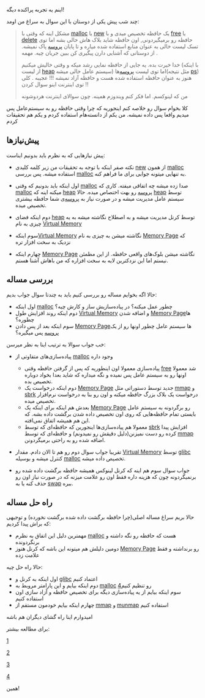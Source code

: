 اینم یه تجربه پراکنده دیگه!

چند شب پیش یکی از دوستان با این سوال به سراغ من اومد:


> مشکل اینه که وقتی با [malloc] یا [new] یک حافظه تخصیص میدی و با [free] یا [delete] حافظه رو برمیگیردونی, اون حافظه شاید بلاک هاش خالی بشه اما توی تسک لیست خالی به عنوان منابع استفاده شده میاره و تا پایان [پروسه] پاک نمیشه. از دوستانی که آشنایی دارن پیگیری کن ببین جریان چیه. مهمه .
>
> خدا خیرت بده. یه جایی از حافظه نمایی رشد میکه و وقتی خالیش میکنیم (با اینکه از لیست [heap] سیستم عامل خالی میشه) اما توی لیست [پروسه]‌ها(مثل نتیجه [ps]) هنوز به عنوان حافظه استفاده شده هست و حافظه آزاد نمیشه !!!‌ عجیبه . کلی توی اینترنت اینو سوال کردن !!
>
> من که لینوکسم. اما فکر کنم ویندوزم همینه. چون سوالای اینترنت هردوشونه

کلا بخوام سوال رو خلاصه کنم اینجوریه که چرا وقتی حافظه رو به سیستم‌عامل پس میدیم واقعا پس داده نمیشه. من یکم از دانسته‌هام استفاده کردم و یکم هم تحقیقات کردم

## پیش‌نیازها
پیش نیازهایی که به نظرم باید بدونیم ایناست:

* نکته صفر اینکه با توجه به تحقیقات من زیر کلمه کلیدی [new] از همون [malloc] استفاده میشه. پس بررسی [malloc] به تنهایی میتونه جوابی برای ما فراهم کنه.

* اول اینکه باید بدونیم که وقتی [malloc] صدا زده میشه چه اتفاقی میفته. کاری که [malloc] میکنه اینه که [heap]  [پروسه] رو بهت اختصاص میده. حالا [heap] توسط سیستم عامل مدیریت میشه و در صورت نیاز به [پروسه]‌ی شما حافظه بیشتری تخصیص میده.

* دوم اینکه فضای [heap] توسط کرنل مدیریت میشه و به اصطلاح نگاشته میشه به یه چیزی به نام [Virtual Memory]

* سوم اینکه[Virtual Memory] نگاشته میشن به چیزی به نام [Memory Page] که نزدیک به سخت افزار تره

* چهارم اینکه [Memory Page] نگاشته میشن بلوک‌های واقعی حافظه. از این مطمئن نیستم اما این نزدکترین لایه به سخت افزاره که من باهاش آشنا هستم.


## بررسی مساله

حالا اگه بخوایم مساله رو بررسی کنیم باید به چند‌تا سوال جواب بدیم:

* اول اینکه [malloc] چطور عمل میکنه؟ در پیاده‌سازیش ساز و کارش چیه؟
* دوم اینکه روند افزایش طول [Virtual Memory] و اضافه شدن [Memory Page]ها چطوره؟
* سوم اینکه بعد از پس دادن [Memory Page]ها سیستم عامل چطور اونها رو از یک [پروسه] پس میگیره؟

خب جواب سوالا به ترتیب اینا به نظر میرسن:

* پیاده‌سازی‌های متفاوتی از [malloc] وجود داره 
	- پیاده‌سازی معمولا اون اینطوریه که پس از گرفتن حافظه وقتی [free] شد معمولا اونها رو به سیستم عامل پس نمیده و نگه میداره که شاید بعدا بخواد دوباره تخصیص بده. 
	- دوم اینکه درخواست یک [Memory Page] جدید توسط دستوراتی مثل [mmap] و [sbrk] درخواست یک بلاک بزرگ حافظه میکنه و اون رو بنا به درخواست نرم‌افزار تخصیص میده. 
	- بعدش هم اینکه برای اینکه یک [Memory Page] رو برگردونه به سیستم عامل بایستی تمام حافظه‌هایی که روی اون تخصیص داده شدن برگشت داده بشه. که این هم همیشه اتفاق نمی‌افته.
	- معمولا هم پیاده‌سازی‌ها اینجورین که حافظه‌ای که توسط [sbrk] افزایش پیدا کرده رو دست نمیزنن(دلیل دقیقش رو نمیدونم) و حافظه‌ای که توسط [mmap] اضافه شده رو به راحتی برمیگردونن.

* تقریبا جواب سوال دوم رو هم تا الان دادم. مقدار [Virtual Memory] توسط [glibc] کنترل میشه و بوسیله [malloc] تخصیص داده میشه. 
* جواب سوال سوم هم اینه که کرنل لینوکس همیشه حافظه برگشت داده شده رو برنمیگردونه چون که هزینه داره فقط اون رو علامت میزنه که در صورت نیاز اون رو حذف کنه یا به [swap] ببره.

## راه حل مساله

حالا بریم سراغ مساله اصلی(چرا حافظه برگشت داده شده برگشت نخورده) و توجیهی که براش پیدا کردیم:
* مهمترین دلیل این اتفاق به نظرم [malloc] هست که حافظه رو نگه داشته و برنگردونده
* دومین دلیلش هم میتونه این باشه که کرنل هنوز [Memory Page] رو برنداشته و فقط علامت زده

حالا راه حل چیه:
* اول اینکه به کرنل و [glibc] اعتماد کنیم
* دوم اینکه بیایم و این پارامتر مروبط به [malloc] رو تنظیم کنیم[4]
* سوم اینکه بیایم از یه پیاده‌سازی دیگه برای تخصیص حافظه و آزاد سازی اون استفاده کنیم
* چهارم اینکه بیایم خودمون مستقم از [mmap] و [munmap] استفاده کنیم

امیدوارم اینا راه گشای دیگران هم باشه

برای مطالعه بیشتر:

[1]

[2]

[3]

[4]

همین!

[پروسه]:http://www.tldp.org/LDP/tlk/kernel/processes.html
[Virtual Memory]:http://www.tldp.org/LDP/sag/html/vm-intro.html
[Memory Page]:https://en.wikipedia.org/wiki/Paging#Linux
[mmap]:http://man7.org/linux/man-pages/man2/mmap.2.html
[sbrk]:https://linux.die.net/man/2/sbrk
[glibc]:https://en.wikipedia.org/wiki/GNU_C_Library
[swap]:https://www.linux.com/news/all-about-linux-swap-space
[munmap]:http://man7.org/linux/man-pages/man2/mmap.2.html
[ps]:https://linux.die.net/man/1/ps
[malloc]:https://linux.die.net/man/3/malloc
[new]:http://www.cplusplus.com/reference/new/operator%20new/
[free]:https://linux.die.net/man/3/malloc
[delete]:http://www.cplusplus.com/reference/new/operator%20delete/
[heap]:https://en.wikipedia.org/wiki/Data_segment#Heap
[1]:http://www.tldp.org/LDP/tlk/mm/memory.html
[2]:http://unix.stackexchange.com/questions/53447/does-free-unmap-the-memory-of-a-process
[3]:http://stackoverflow.com/questions/236001/unix-vs-windows-memory-deallocation
[4]:http://www.gnu.org/software/libc/manual/html_node/Malloc-Tunable-Parameters.html#Malloc-Tunable-Parameters
